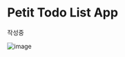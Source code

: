 # Petit Todo List App

작성중

![image](https://user-images.githubusercontent.com/90300215/196465203-70290b69-99c2-4078-8144-e4e9e7bccb9e.png)
